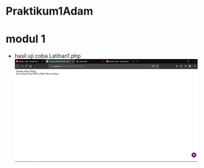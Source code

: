 # Praktikum1Adam
# modul 1
* hasil uji coba Latihan1.php <br>
![alt text](https://github.com/AdamWildan/Hasilm1m2/blob/master/Latihan1.png)
